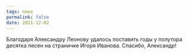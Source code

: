 ```yaml
---
tags: news
permalink: false
date: 2021-12-02
---
```

Благодаря Александру Леонову удалось поставить годы у полутора десятка песен на страничке Игоря Иванова. Спасибо, Александр!
